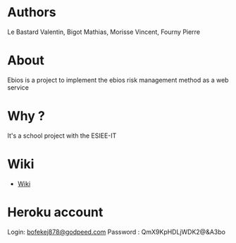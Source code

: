 # Authors

Le Bastard Valentin, Bigot Mathias, Morisse Vincent, Fourny Pierre

# About

Ebios is a project to implement the ebios risk management method as a web service

# Why ?

It's a school project with the ESIEE-IT

# Wiki

* [Wiki](https://github.com/FournyP/ebios/wiki)

# Heroku account

Login: bofekej878@godpeed.com
Password : QmX9KpHDLjWDK2@&A3bo
